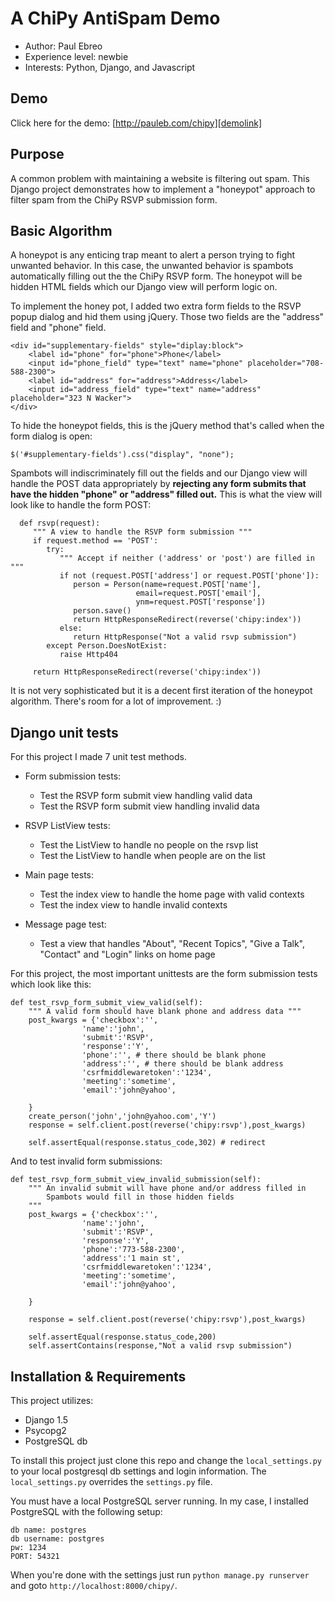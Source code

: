 # A ChiPy AntiSpam Demo
* Author: Paul Ebreo
* Experience level: newbie
* Interests: Python, Django, and Javascript

## Demo
Click here for the demo: [http://pauleb.com/chipy][demolink]

## Purpose
A common problem with maintaining a website is filtering out spam.
This Django project demonstrates how to implement a "honeypot" approach to
filter spam from the ChiPy RSVP submission form. 

## Basic Algorithm
A honeypot is any enticing trap meant to alert a person trying to fight unwanted behavior. 
In this case, the unwanted behavior is spambots automatically filling out the the ChiPy RSVP form. 
The honeypot will be hidden HTML fields which our Django view will perform logic on.

To implement the honey pot, I added two extra form fields to the RSVP popup 
dialog and hid them using jQuery. Those two fields are the "address" field and "phone" field.
   
    <div id="supplementary-fields" style="diplay:block"> 
        <label id="phone" for="phone">Phone</label>
        <input id="phone_field" type="text" name="phone" placeholder="708-588-2300">                       
        <label id="address" for="address">Address</label>
        <input id="address_field" type="text" name="address" placeholder="323 N Wacker">
    </div> 


To hide the honeypot fields, this is the jQuery method that's called when the form dialog is open:

    $('#supplementary-fields').css("display", "none");

Spambots will indiscriminately fill out the fields and our Django view will
handle the POST data appropriately by **rejecting any form submits that have 
the hidden "phone" or "address" filled out.** This is what the view will look like to handle
the form POST:

      def rsvp(request):
         """ A view to handle the RSVP form submission """
         if request.method == 'POST':
            try:
               """ Accept if neither ('address' or 'post') are filled in """
               if not (request.POST['address'] or request.POST['phone']):
                  person = Person(name=request.POST['name'],
                                email=request.POST['email'],
                                ynm=request.POST['response'])
                  person.save()
                  return HttpResponseRedirect(reverse('chipy:index'))
               else:
                  return HttpResponse("Not a valid rsvp submission")
            except Person.DoesNotExist:
               raise Http404
         
         return HttpResponseRedirect(reverse('chipy:index'))


It is not very sophisticated but it is a decent first iteration of the honeypot algorithm.
There's room for a lot of improvement. :)


## Django unit tests
For this project I made 7 unit test methods.
* Form submission tests:
  - Test the RSVP form submit view handling valid data
  - Test the RSVP form submit view handling invalid data
  
* RSVP ListView tests:
  - Test the ListView to handle no people on the rsvp list
  - Test the ListView to handle when people are on the list
* Main page tests:
  - Test the index view to handle the home page with valid contexts
  - Test the index view to handle invalid contexts
* Message page test:
  - Test a view that handles "About", "Recent Topics", "Give a Talk", 
"Contact" and "Login" links on home page

For this project, the most important unittests are the form submission
tests which look like this:


      
    def test_rsvp_form_submit_view_valid(self):
        """ A valid form should have blank phone and address data """
        post_kwargs = {'checkbox':'',
                    'name':'john',
                    'submit':'RSVP',
                    'response':'Y',
                    'phone':'', # there should be blank phone
                    'address':'', # there should be blank address
                    'csrfmiddlewaretoken':'1234',
                    'meeting':'sometime',
                    'email':'john@yahoo',

        }
        create_person('john','john@yahoo.com','Y')
        response = self.client.post(reverse('chipy:rsvp'),post_kwargs)
        
		self.assertEqual(response.status_code,302) # redirect

And to test invalid form submissions:


    def test_rsvp_form_submit_view_invalid_submission(self):
        """ An invalid submit will have phone and/or address filled in
            Spambots would fill in those hidden fields
        """
        post_kwargs = {'checkbox':'',
                    'name':'john',
                    'submit':'RSVP',
                    'response':'Y',
                    'phone':'773-588-2300',
                    'address':'1 main st',
                    'csrfmiddlewaretoken':'1234',
                    'meeting':'sometime',
                    'email':'john@yahoo',

        }

        response = self.client.post(reverse('chipy:rsvp'),post_kwargs)

        self.assertEqual(response.status_code,200)
        self.assertContains(response,"Not a valid rsvp submission")
        

## Installation & Requirements
This project utilizes:
- Django 1.5
- Psycopg2
- PostgreSQL db

To install this project just clone this repo and change the `local_settings.py`
to your local postgresql db settings and login information. The `local_settings.py` overrides the `settings.py` file.

You must have a local PostgreSQL server running. In my case, I installed PostgreSQL with the following setup:

    db name: postgres
    db username: postgres
    pw: 1234
    PORT: 54321

When you're done with the settings just run `python manage.py runserver` and goto `http://localhost:8000/chipy/`. 

[demolink]: http://pauleb.com/chipy "Antispam Demo"
